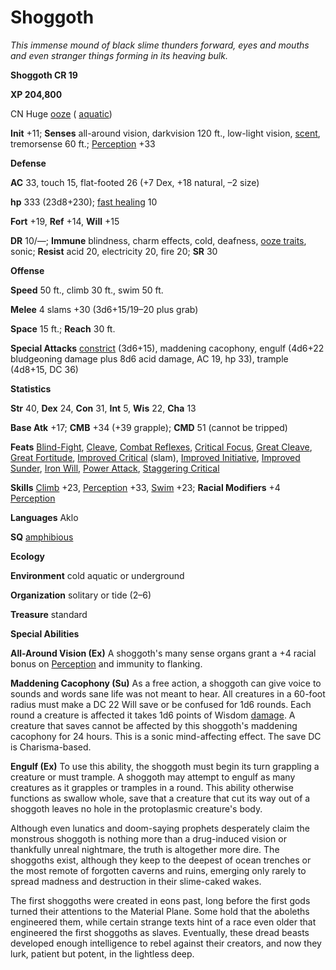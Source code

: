 # Shoggoth

_This immense mound of black slime thunders forward, eyes and mouths and even stranger things forming in its heaving bulk._

**Shoggoth CR 19**

**XP 204,800**

CN Huge [ooze](creatureTypes.html#_ooze) ( [aquatic](creatureTypes.html#_aquatic-subtype))

**Init** +11; **Senses** all-around vision, darkvision 120 ft., low-light vision, [scent](universalMonsterRules.html#_scent), tremorsense 60 ft.; [Perception](../skills/perception.html#_perception) +33

**Defense**

**AC** 33, touch 15, flat-footed 26 (+7 Dex, +18 natural, –2 size)

**hp** 333 (23d8+230); [fast healing](universalMonsterRules.html#_fast-healing) 10

**Fort** +19, **Ref** +14, **Will** +15

**DR** 10/—; **Immune** blindness, charm effects, cold, deafness, [ooze traits](creatureTypes.html#_ooze), sonic; **Resist** acid 20, electricity 20, fire 20; **SR** 30

**Offense**

**Speed** 50 ft., climb 30 ft., swim 50 ft.

**Melee** 4 slams +30 (3d6+15/19–20 plus grab)

**Space** 15 ft.; **Reach** 30 ft.

**Special Attacks** [constrict](universalMonsterRules.html#_constrict) (3d6+15), maddening cacophony, engulf (4d6+22 bludgeoning damage plus 8d6 acid damage, AC 19, hp 33), trample (4d8+15, DC 36)

**Statistics**

**Str** 40, **Dex** 24, **Con** 31, **Int** 5, **Wis** 22, **Cha** 13

**Base Atk** +17; **CMB** +34 (+39 grapple); **CMD** 51 (cannot be tripped)

**Feats** [Blind-Fight](../feats.html#_blind-fight), [Cleave](../feats.html#_cleave), [Combat Reflexes](../feats.html#_combat-reflexes), [Critical Focus](../feats.html#_critical-focus), [Great Cleave](../feats.html#_great-cleave), [Great Fortitude](../feats.html#_great-fortitude), [Improved Critical](../feats.html#_improved-critical) (slam), [Improved Initiative](../feats.html#_improved-initiative), [Improved Sunder](../feats.html#_improved-sunder), [Iron Will](../feats.html#_iron-will), [Power Attack](../feats.html#_power-attack), [Staggering Critical](../feats.html#_staggering-critical)

**Skills** [Climb](../skills/climb.html#_climb) +23, [Perception](../skills/perception.html#_perception) +33, [Swim](../skills/swim.html#_swim) +23; **Racial Modifiers** +4 [Perception](../skills/perception.html#_perception)

**Languages** Aklo

**SQ** [amphibious](universalMonsterRules.html#_amphibious)

**Ecology**

**Environment** cold aquatic or underground

**Organization** solitary or tide (2–6)

**Treasure** standard

**Special Abilities**

**All-Around Vision (Ex)** A shoggoth's many sense organs grant a +4 racial bonus on [Perception](../skills/perception.html#_perception) and immunity to flanking.

**Maddening Cacophony (Su)** As a free action, a shoggoth can give voice to sounds and words sane life was not meant to hear. All creatures in a 60-foot radius must make a DC 22 Will save or be confused for 1d6 rounds. Each round a creature is affected it takes 1d6 points of Wisdom [damage](universalMonsterRules.html#_ability-damage-and-drain). A creature that saves cannot be affected by this shoggoth's maddening cacophony for 24 hours. This is a sonic mind-affecting effect. The save DC is Charisma-based.

**Engulf (Ex)** To use this ability, the shoggoth must begin its turn grappling a creature or must trample. A shoggoth may attempt to engulf as many creatures as it grapples or tramples in a round. This ability otherwise functions as swallow whole, save that a creature that cut its way out of a shoggoth leaves no hole in the protoplasmic creature's body.

Although even lunatics and doom-saying prophets desperately claim the monstrous shoggoth is nothing more than a drug-induced vision or thankfully unreal nightmare, the truth is altogether more dire. The shoggoths exist, although they keep to the deepest of ocean trenches or the most remote of forgotten caverns and ruins, emerging only rarely to spread madness and destruction in their slime-caked wakes.

The first shoggoths were created in eons past, long before the first gods turned their attentions to the Material Plane. Some hold that the aboleths engineered them, while certain strange texts hint of a race even older that engineered the first shoggoths as slaves. Eventually, these dread beasts developed enough intelligence to rebel against their creators, and now they lurk, patient but potent, in the lightless deep.

